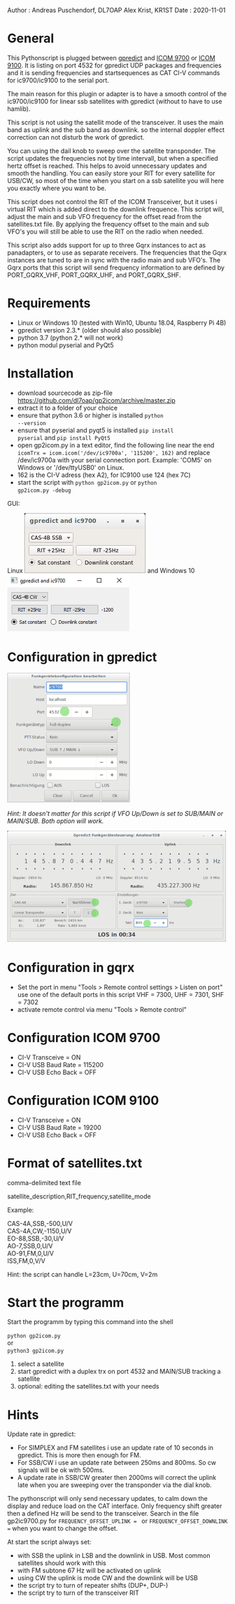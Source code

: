 Author  : Andreas Puschendorf, DL7OAP
          Alex Krist, KR1ST
Date    : 2020-11-01


# General

This Pythonscript is plugged between [gpredict](http://gpredict.oz9aec.net/ "Gpredict") and 
[ICOM 9700](https://www.icomeurope.com/produkt/ic-9700/) or [ICOM 9100](https://www.icomeurope.com/produkt/ic-9100/).
It is listing on port 4532 for gpredict UDP packages and frequencies
and it is sending frequencies and startsequences as CAT CI-V commands for ic9700/ic9100 to the serial port.

The main reason for this plugin or adapter is to have a smooth control of the 
ic9700/ic9100 for linear ssb satellites with gpredict (without to have to use hamlib).

This script is not using the satellit mode of the transceiver. It uses the main band as uplink and 
the sub band as downlink. so the internal doppler effect correction can not disturb the work of gpredict. 
 
You can using the dail knob to sweep over the satellite transponder.
The script updates the frequencies not by time intervall, but when a specified hertz offset is reached.
This helps to avoid unnecessary updates and smooth the handling. 
You can easily store your RIT for every satellite for USB/CW, so most of the time when you start on a ssb satellite 
you will here you exactly where you want to be. 

This script does not control the RIT of the ICOM Transceiver, but it uses i virtual RIT which is added
direct to the downlink frequence. This script will, adjust the main and sub VFO frequency for the 
offset read from the satellites.txt file. By applying the frequency offset to the main and sub VFO's you 
will still be able to use the RIT on the radio when needed.

This script also adds support for up to three Gqrx instances to act as panadapters, or to use as separate receivers. 
The frequencies that the Gqrx instances are tuned to are in sync with the radio main and sub VFO's. 
The Gqrx ports that this script will send frequency information to are defined by PORT_GQRX_VHF, PORT_GQRX_UHF, and
PORT_GQRX_SHF.

# Requirements

* Linux or Windows 10 (tested with Win10, Ubuntu 18.04, Raspberry Pi 4B)
* gpredict version 2.3.* (older should also possible)
* python 3.7 (python 2.* will not work)
* python modul pyserial and PyQt5

# Installation

- download sourcecode as zip-file https://github.com/dl7oap/gp2icom/archive/master.zip
- extract it to a folder of your choice
- ensure that python 3.6 or higher is installed <code>python --version</code>
- ensure that pyserial and pyqt5 is installed <code>pip install pyserial</code> and <code>pip install PyQt5</code>
- open gp2icom.py in a text editor, find the following line near the end <code>icomTrx = icom.icom('/dev/ic9700a', '115200', 162)</code> 
and replace /dev/ic9700a with your serial connection port. Example: 'COM5' on Windows or '/dev/ttyUSB0' on Linux.
- 162 is the CI-V adress (hex A2), for IC9100 use 124 (hex 7C)
- start the script with <code>python gp2icom.py</code> or <code>python gp2icom.py -debug</code>


GUI:

Linux 
![gui](gui_linux.png) and 
Windows 10 
![gui](gui_win10.png)

# Configuration in gpredict

![gpredict](gpredict_configuration.png)

<i>Hint: It doesn't matter for this script if VFO Up/Down is set to SUB/MAIN or MAIN/SUB. Both option will work.</i>

![engage](engage.png)

# Configuration in gqrx

* Set the port in menu "Tools > Remote control settings > Listen on port" 
    use one of the default ports in this script VHF = 7300, UHF = 7301, SHF = 7302
* activate remote control via menu "Tools > Remote control"

# Configuration ICOM 9700

* CI-V Transceive = ON
* CI-V USB Baud Rate = 115200
* CI-V USB Echo Back = OFF

# Configuration ICOM 9100

* CI-V Transceive = ON
* CI-V USB Baud Rate = 19200
* CI-V USB Echo Back = OFF

# Format of satellites.txt

comma-delimited text file

satellite_description,RIT_frequency,satellite_mode

Example:

CAS-4A,SSB,-500,U/V  
CAS-4A,CW,-1150,U/V  
EO-88,SSB,-30,U/V  
AO-7,SSB,0,U/V  
AO-91,FM,0,U/V  
ISS,FM,0,V/V  

Hint: the script can handle L=23cm, U=70cm, V=2m

# Start the programm

Start the programm by typing this command into the shell 

<code>python gp2icom.py</code>  
or   
<code>python3 gp2icom.py</code>

1. select a satellite
2. start gpredict with a duplex trx on port 4532 and MAIN/SUB tracking a satellite
3. optional: editing the satellites.txt with your needs

# Hints

Update rate in gpredict:
- For SIMPLEX and FM satellites i use an update rate of 10 seconds in gpredict. This is more then enough for FM.
- For SSB/CW i use an update rate between 250ms and 800ms. So cw signals will be ok with 500ms.
- A update rate in SSB/CW greater then 2000ms will correct the uplink late when you are sweeping over the transponder 
via the dial knob.

The pythonscript will only send necessary updates, to calm down the display and reduce load on the CAT interface. 
Only frequency shift greater then a defined Hz will be send to the transceiver.
Search in the file gp2ic9700.py for <code>FREQUENCY_OFFSET_UPLINK = </code> or <code>FREQUENCY_OFFSET_DOWNLINK =</code> 
when you want to change the offset.

At start the script always set:
* with SSB the uplink in LSB and the downlink in USB. Most common satellites should work with this
* with FM subtone 67 Hz will be activated on uplink
* using CW the uplink is mode CW and the downlink will be USB
* the script try to turn of repeater shifts (DUP+, DUP-)
* the script try to turn of the transceiver RIT